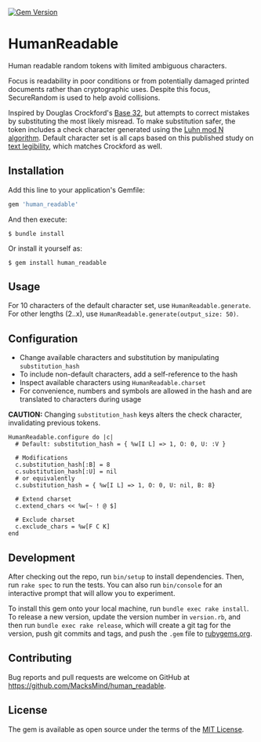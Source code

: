 [![Gem Version](https://badge.fury.io/rb/human_readable.svg)](https://badge.fury.io/rb/human_readable)

# HumanReadable

Human readable random tokens with limited ambiguous characters.

Focus is readability in poor conditions or from potentially damaged printed documents rather than cryptographic uses.
Despite this focus, SecureRandom is used to help avoid collisions.

Inspired by Douglas Crockford's [Base 32](https://www.crockford.com/base32.html), but attempts to correct mistakes by substituting the most likely misread.
To make substitution safer, the token includes a check character generated using the [Luhn mod N algorithm](https://en.wikipedia.org/wiki/Luhn_mod_N_algorithm).
Default character set is all caps based on this published study on [text legibility](https://www.ncbi.nlm.nih.gov/pmc/articles/PMC2016788/), which matches Crockford as well.

## Installation

Add this line to your application's Gemfile:

```ruby
gem 'human_readable'
```

And then execute:

    $ bundle install

Or install it yourself as:

    $ gem install human_readable

## Usage

For 10 characters of the default character set, use `HumanReadable.generate`.
For other lengths (2..x), use `HumanReadable.generate(output_size: 50)`.

## Configuration

* Change available characters and substitution by manipulating `substitution_hash`
* To include non-default characters, add a self-reference to the hash
* Inspect available characters using `HumanReadable.charset`
* For convenience, numbers and symbols are allowed in the hash and are translated to characters during usage

**CAUTION:** Changing `substitution_hash` keys alters the check character, invalidating previous tokens.


    HumanReadable.configure do |c|
      # Default: substitution_hash = { %w[I L] => 1, O: 0, U: :V }

      # Modifications
      c.substitution_hash[:B] = 8
      c.substitution_hash[:U] = nil
      # or equivalently
      c.substitution_hash = { %w[I L] => 1, O: 0, U: nil, B: 8}

      # Extend charset
      c.extend_chars << %w[~ ! @ $]

      # Exclude charset
      c.exclude_chars = %w[F C K]
    end

## Development

After checking out the repo, run `bin/setup` to install dependencies. Then, run `rake spec` to run the tests. You can also run `bin/console` for an interactive prompt that will allow you to experiment.

To install this gem onto your local machine, run `bundle exec rake install`. To release a new version, update the version number in `version.rb`, and then run `bundle exec rake release`, which will create a git tag for the version, push git commits and tags, and push the `.gem` file to [rubygems.org](https://rubygems.org).

## Contributing

Bug reports and pull requests are welcome on GitHub at <https://github.com/MacksMind/human_readable>.


## License

The gem is available as open source under the terms of the [MIT License](https://opensource.org/licenses/MIT).
